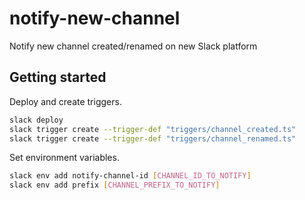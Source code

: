 # notify-new-channel

Notify new channel created/renamed on new Slack platform

## Getting started

Deploy and create triggers.

```sh
slack deploy
slack trigger create --trigger-def "triggers/channel_created.ts"
slack trigger create --trigger-def "triggers/channel_renamed.ts"
```

Set environment variables.

```sh
slack env add notify-channel-id [CHANNEL_ID_TO_NOTIFY]
slack env add prefix [CHANNEL_PREFIX_TO_NOTIFY]
```
